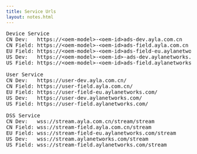 ```yaml
---
title: Service Urls
layout: notes.html
---
```


<pre>
Device Service
CN Dev:   https://&lt;oem-model&gt;-&lt;oem-id&gt;ads-dev.ayla.com.cn
CN Field: https://&lt;oem-model&gt;-&lt;oem-id&gt;ads-field.ayla.com.cn
EU Field: https://&lt;oem-model&gt;-&lt;oem-id&gt;ads-field-eu.aylanetworks.com 
US Dev:   https://&lt;oem-model&gt;-&lt;oem-id&gt;-ads-dev.aylanetworks.com
US Field: https://&lt;oem-model&gt;-&lt;oem-id&gt;ads-field.aylanetworks.com

User Service
CN Dev:   https://user-dev.ayla.com.cn/
CN Field: https://user-field.ayla.com.cn/
EU Field: https://user-field-eu.aylanetworks.com/
US Dev:   https://user-dev.aylanetworks.com/
US Field: https://user-field.aylanetworks.com/

DSS Service
CN Dev:   wss://stream.ayla.com.cn/stream/stream
CN Field: wss://stream-field.ayla.com.cn/stream
EU Field: wss://stream-field-eu.aylanetworks.com/stream
US Dev:   wss://stream.aylanetworks.com/stream
US Field: wss://stream-field.aylanetworks.com/stream
</pre>
